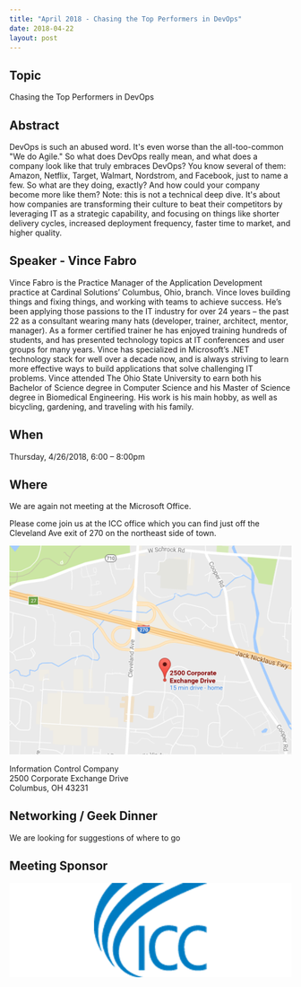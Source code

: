 ```yaml
---
title: "April 2018 - Chasing the Top Performers in DevOps"
date: 2018-04-22
layout: post
---
```


## Topic

Chasing the Top Performers in DevOps

## Abstract

DevOps is such an abused word.  It's even worse than the all-too-common "We do Agile."  So what does DevOps really mean, and what does a company look like that truly embraces DevOps?  You know several of them: Amazon, Netflix, Target, Walmart, Nordstrom, and Facebook, just to name a few.  So what are they doing, exactly?  And how could your company become more like them?  Note: this is not a technical deep dive.  It's about how companies are transforming their culture to beat their competitors by leveraging IT as a strategic capability, and focusing on things like shorter delivery cycles, increased deployment frequency, faster time to market, and higher quality.

## Speaker - Vince Fabro

Vince Fabro is the Practice Manager of the Application Development practice at Cardinal Solutions’ Columbus, Ohio, branch.  Vince loves building things and fixing things, and working with teams to achieve success.  He’s been applying those passions to the IT industry for over 24 years – the past 22 as a consultant wearing many hats (developer, trainer, architect, mentor, manager).  As a former certified trainer he has enjoyed training hundreds of students, and has presented technology topics at IT conferences and user groups for many years.  Vince has specialized in Microsoft’s .NET technology stack for well over a decade now, and is always striving to learn more effective ways to build applications that solve challenging IT problems.  Vince attended The Ohio State University to earn both his Bachelor of Science degree in Computer Science and his Master of Science degree in Biomedical Engineering.  His work is his main hobby, as well as bicycling, gardening, and traveling with his family.
## When

Thursday, 4/26/2018, 6:00 – 8:00pm

## Where

We are again not meeting at the Microsoft Office.

Please come join us at the ICC office which you can find just off the Cleveland Ave exit of 270 on the northeast side of town.

<a href="https://www.google.com/maps/place/2500+Corporate+Exchange+Dr,+Columbus,+OH+43231/"><img src="/images/maps/icc.png" alt="Google Map of 2500 Corporate Exchange Dr, Columbus, OH 43231"></a>

Information Control Company<br/>
2500 Corporate Exchange Drive<br/>
Columbus, OH 43231

## Networking / Geek Dinner

We are looking for suggestions of where to go

## Meeting Sponsor

[![ICC](/images/sponsors/icc_large.png)](https://www.icctechnology.com/)
